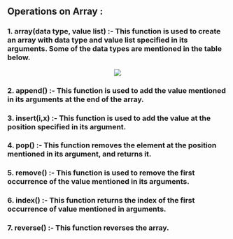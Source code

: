 ## Operations on Array :

### 1. array(data type, value list) :- This function is used to create an array with data type and value list specified in its arguments. Some of the data types are mentioned in the table below.

<p align="center">
  <img  src="http://imgs-info.ru/2019/10/04/aaaa.png">
</p>


### 2. append() :- This function is used to add the value mentioned in its arguments at the end of the array.

### 3. insert(i,x) :- This function is used to add the value at the position specified in its argument.
### 4. pop() :- This function removes the element at the position mentioned in its argument, and returns it.
### 5. remove() :- This function is used to remove the first occurrence of the value mentioned in its arguments.
### 6. index() :- This function returns the index of the first occurrence of value mentioned in arguments.
### 7. reverse() :- This function reverses the array.
